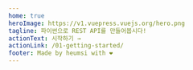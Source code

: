 ```yaml
---
home: true
heroImage: https://v1.vuepress.vuejs.org/hero.png
tagline: 파이썬으로 REST API를 만들어봅시다!
actionText: 시작하기 →
actionLink: /01-getting-started/
footer: Made by heumsi with ❤️
---
```


